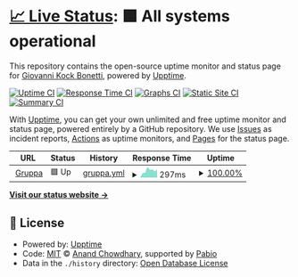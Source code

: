 # [📈 Live Status](https://status.gruppa.com.br): <!--live status--> **🟩 All systems operational**

This repository contains the open-source uptime monitor and status page for [Giovanni Kock Bonetti](https://www.linkedin.com/in/giovanni-k-bonetti-2809345/), powered by [Upptime](https://github.com/upptime/upptime).

[![Uptime CI](https://github.com/giovannibonetti/status-gruppa.com.br/workflows/Uptime%20CI/badge.svg)](https://github.com/giovannibonetti/status-gruppa.com.br/actions?query=workflow%3A%22Uptime+CI%22)
[![Response Time CI](https://github.com/giovannibonetti/status-gruppa.com.br/workflows/Response%20Time%20CI/badge.svg)](https://github.com/giovannibonetti/status-gruppa.com.br/actions?query=workflow%3A%22Response+Time+CI%22)
[![Graphs CI](https://github.com/giovannibonetti/status-gruppa.com.br/workflows/Graphs%20CI/badge.svg)](https://github.com/giovannibonetti/status-gruppa.com.br/actions?query=workflow%3A%22Graphs+CI%22)
[![Static Site CI](https://github.com/giovannibonetti/status-gruppa.com.br/workflows/Static%20Site%20CI/badge.svg)](https://github.com/giovannibonetti/status-gruppa.com.br/actions?query=workflow%3A%22Static+Site+CI%22)
[![Summary CI](https://github.com/giovannibonetti/status-gruppa.com.br/workflows/Summary%20CI/badge.svg)](https://github.com/giovannibonetti/status-gruppa.com.br/actions?query=workflow%3A%22Summary+CI%22)

With [Upptime](https://upptime.js.org), you can get your own unlimited and free uptime monitor and status page, powered entirely by a GitHub repository. We use [Issues](https://github.com/giovannibonetti/status-gruppa.com.br/issues) as incident reports, [Actions](https://github.com/giovannibonetti/status-gruppa.com.br/actions) as uptime monitors, and [Pages](https://status.gruppa.com.br) for the status page.

<!--start: status pages-->
<!-- This summary is generated by Upptime (https://github.com/upptime/upptime) -->
<!-- Do not edit this manually, your changes will be overwritten -->
<!-- prettier-ignore -->
| URL | Status | History | Response Time | Uptime |
| --- | ------ | ------- | ------------- | ------ |
| <img alt="" src="https://icons.duckduckgo.com/ip3/www.gruppa.com.br.ico" height="13"> [Gruppa](https://www.gruppa.com.br/) | 🟩 Up | [gruppa.yml](https://github.com/giovannibonetti/status-gruppa.com.br/commits/HEAD/history/gruppa.yml) | <details><summary><img alt="Response time graph" src="./graphs/gruppa/response-time-week.png" height="20"> 297ms</summary><br><a href="https://status.gruppa.com.br/history/gruppa"><img alt="Response time 335" src="https://img.shields.io/endpoint?url=https%3A%2F%2Fraw.githubusercontent.com%2Fgiovannibonetti%2Fstatus-gruppa.com.br%2FHEAD%2Fapi%2Fgruppa%2Fresponse-time.json"></a><br><a href="https://status.gruppa.com.br/history/gruppa"><img alt="24-hour response time 256" src="https://img.shields.io/endpoint?url=https%3A%2F%2Fraw.githubusercontent.com%2Fgiovannibonetti%2Fstatus-gruppa.com.br%2FHEAD%2Fapi%2Fgruppa%2Fresponse-time-day.json"></a><br><a href="https://status.gruppa.com.br/history/gruppa"><img alt="7-day response time 297" src="https://img.shields.io/endpoint?url=https%3A%2F%2Fraw.githubusercontent.com%2Fgiovannibonetti%2Fstatus-gruppa.com.br%2FHEAD%2Fapi%2Fgruppa%2Fresponse-time-week.json"></a><br><a href="https://status.gruppa.com.br/history/gruppa"><img alt="30-day response time 275" src="https://img.shields.io/endpoint?url=https%3A%2F%2Fraw.githubusercontent.com%2Fgiovannibonetti%2Fstatus-gruppa.com.br%2FHEAD%2Fapi%2Fgruppa%2Fresponse-time-month.json"></a><br><a href="https://status.gruppa.com.br/history/gruppa"><img alt="1-year response time 335" src="https://img.shields.io/endpoint?url=https%3A%2F%2Fraw.githubusercontent.com%2Fgiovannibonetti%2Fstatus-gruppa.com.br%2FHEAD%2Fapi%2Fgruppa%2Fresponse-time-year.json"></a></details> | <details><summary><a href="https://status.gruppa.com.br/history/gruppa">100.00%</a></summary><a href="https://status.gruppa.com.br/history/gruppa"><img alt="All-time uptime 100.00%" src="https://img.shields.io/endpoint?url=https%3A%2F%2Fraw.githubusercontent.com%2Fgiovannibonetti%2Fstatus-gruppa.com.br%2FHEAD%2Fapi%2Fgruppa%2Fuptime.json"></a><br><a href="https://status.gruppa.com.br/history/gruppa"><img alt="24-hour uptime 100.00%" src="https://img.shields.io/endpoint?url=https%3A%2F%2Fraw.githubusercontent.com%2Fgiovannibonetti%2Fstatus-gruppa.com.br%2FHEAD%2Fapi%2Fgruppa%2Fuptime-day.json"></a><br><a href="https://status.gruppa.com.br/history/gruppa"><img alt="7-day uptime 100.00%" src="https://img.shields.io/endpoint?url=https%3A%2F%2Fraw.githubusercontent.com%2Fgiovannibonetti%2Fstatus-gruppa.com.br%2FHEAD%2Fapi%2Fgruppa%2Fuptime-week.json"></a><br><a href="https://status.gruppa.com.br/history/gruppa"><img alt="30-day uptime 100.00%" src="https://img.shields.io/endpoint?url=https%3A%2F%2Fraw.githubusercontent.com%2Fgiovannibonetti%2Fstatus-gruppa.com.br%2FHEAD%2Fapi%2Fgruppa%2Fuptime-month.json"></a><br><a href="https://status.gruppa.com.br/history/gruppa"><img alt="1-year uptime 100.00%" src="https://img.shields.io/endpoint?url=https%3A%2F%2Fraw.githubusercontent.com%2Fgiovannibonetti%2Fstatus-gruppa.com.br%2FHEAD%2Fapi%2Fgruppa%2Fuptime-year.json"></a></details>

<!--end: status pages-->

[**Visit our status website →**](https://status.gruppa.com.br)

## 📄 License

- Powered by: [Upptime](https://github.com/upptime/upptime)
- Code: [MIT](./LICENSE) © [Anand Chowdhary](https://anandchowdhary.com), supported by [Pabio](https://pabio.com)
- Data in the `./history` directory: [Open Database License](https://opendatacommons.org/licenses/odbl/1-0/)
